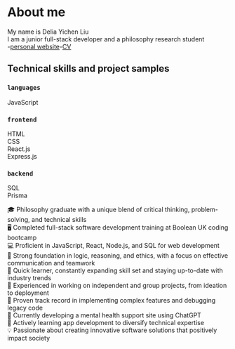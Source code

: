# About me

My name is Delia Yichen Liu <br />
I am a junior full-stack developer and a philosophy research student<br/> -[personal website](https://delialiu27.wixsite.com/portfolio/)-[CV](https://www.linkedin.com/in/delia-l-164abb138/)


## Technical skills and project samples

### `languages`

JavaScript

### `frontend`

HTML <br/>
CSS <br/>
React.js <br/>
Express.js

### `backend`

SQL <br/>
Prisma

🎓 Philosophy graduate with a unique blend of critical thinking, problem-solving, and technical skills <br/>
🖥️ Completed full-stack software development training at Boolean UK coding bootcamp <br/>
💻 Proficient in JavaScript, React, Node.js, and SQL for web development <br/>
🧠 Strong foundation in logic, reasoning, and ethics, with a focus on effective communication and teamwork <br/>
🚀 Quick learner, constantly expanding skill set and staying up-to-date with industry trends <br/>
🤝 Experienced in working on independent and group projects, from ideation to deployment <br/>
🔧 Proven track record in implementing complex features and debugging legacy code <br/>
🧩 Currently developing a mental health support site using ChatGPT <br/>
📱 Actively learning app development to diversify technical expertise <br/>
💡 Passionate about creating innovative software solutions that positively impact society <br/>


